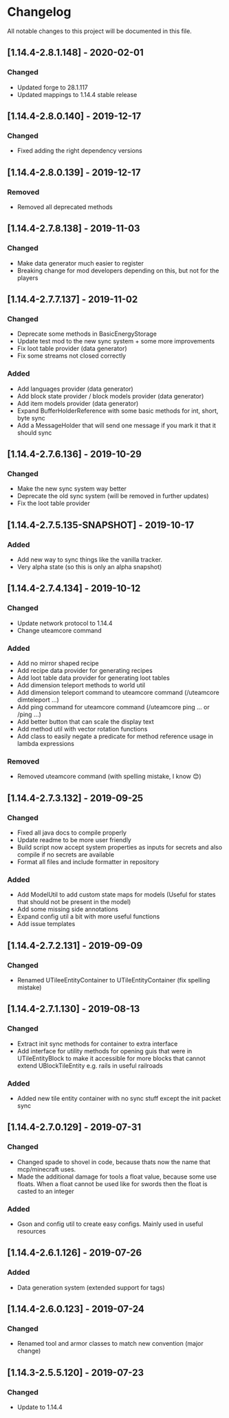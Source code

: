 # Changelog
All notable changes to this project will be documented in this file.

## [1.14.4-2.8.1.148] - 2020-02-01
### Changed
 - Updated forge to 28.1.117
 - Updated mappings to 1.14.4 stable release

## [1.14.4-2.8.0.140] - 2019-12-17
### Changed
 - Fixed adding the right dependency versions

## [1.14.4-2.8.0.139] - 2019-12-17
### Removed
 - Removed all deprecated methods
 
## [1.14.4-2.7.8.138] - 2019-11-03
### Changed
 - Make data generator much easier to register
 - Breaking change for mod developers depending on this, but not for the players
 
## [1.14.4-2.7.7.137] - 2019-11-02
### Changed
 - Deprecate some methods in BasicEnergyStorage
 - Update test mod to the new sync system + some more improvements
 - Fix loot table provider (data generator)
 - Fix some streams not closed correctly
 
### Added
 - Add languages provider (data generator)
 - Add block state provider / block models provider (data generator)
 - Add item models provider (data generator)
 - Expand BufferHolderReference with some basic methods for int, short, byte sync
 - Add a MessageHolder that will send one message if you mark it that it should sync

## [1.14.4-2.7.6.136] - 2019-10-29
### Changed
 - Make the new sync system way better
 - Deprecate the old sync system (will be removed in further updates)
 - Fix the loot table provider

## [1.14.4-2.7.5.135-SNAPSHOT] - 2019-10-17
### Added
 - Add new way to sync things like the vanilla tracker.
 - Very alpha state (so this is only an alpha snapshot)

## [1.14.4-2.7.4.134] - 2019-10-12
### Changed
 - Update network protocol to 1.14.4
 - Change uteamcore command
 
### Added
 - Add no mirror shaped recipe
 - Add recipe data provider for generating recipes
 - Add loot table data provider for generating loot tables
 - Add dimension teleport methods to world util
 - Add dimension teleport command to uteamcore command (/uteamcore dimteleport ...)
 - Add ping command for uteamcore command (/uteamcore ping ... or /ping ...)
 - Add better button that can scale the display text
 - Add method util with vector rotation functions
 - Add class to easily negate a predicate for method reference usage in lambda expressions
 
### Removed
 - Removed uteamcore command (with spelling mistake, I know 😊)

## [1.14.4-2.7.3.132] - 2019-09-25
### Changed
 - Fixed all java docs to compile properly
 - Update readme to be more user friendly
 - Build script now accept system properties as inputs for secrets and also compile if no secrets are available
 - Format all files and include formatter in repository
 
### Added
 - Add ModelUtil to add custom state maps for models (Useful for states that should not be present in the model)
 - Add some missing side annotations
 - Expand config util a bit with more useful functions
 - Add issue templates

## [1.14.4-2.7.2.131] - 2019-09-09
### Changed
 - Renamed UTileeEntityContainer to UTileEntityContainer (fix spelling mistake)

## [1.14.4-2.7.1.130] - 2019-08-13
### Changed
 - Extract init sync methods for container to extra interface 
 - Add interface for utility methods for opening guis that were in UTileEntityBlock to make it accessible for more blocks that cannot extend UBlockTileEntity e.g. rails in useful railroads

### Added
 - Added new tile entity container with no sync stuff except the init packet sync

## [1.14.4-2.7.0.129] - 2019-07-31
### Changed
 - Changed spade to shovel in code, because thats now the name that mcp/minecraft uses.
 - Made the additional damage for tools a float value, because some use floats. When a float cannot be used like for swords then the float is casted to an integer

### Added
 - Gson and config util to create easy configs. Mainly used in useful resources

## [1.14.4-2.6.1.126] - 2019-07-26
### Added
 - Data generation system (extended support for tags)

## [1.14.4-2.6.0.123] - 2019-07-24
### Changed
 - Renamed tool and armor classes to match new convention (major change)

## [1.14.3-2.5.5.120] - 2019-07-23
### Changed
 - Update to 1.14.4
